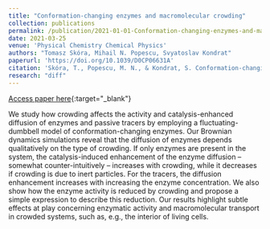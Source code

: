 ```yaml
---
title: "Conformation-changing enzymes and macromolecular crowding"
collection: publications
permalink: /publication/2021-01-01-Conformation-changing-enzymes-and-macromolecular-crowding
date: 2021-03-25
venue: 'Physical Chemistry Chemical Physics'
authors: "Tomasz Skóra, Mihail N. Popescu, Svyatoslav Kondrat"
paperurl: 'https://doi.org/10.1039/D0CP06631A'
citation: 'Skóra, T., Popescu, M. N., & Kondrat, S. Conformation-changing enzymes and macromolecular crowding. Physical Chemistry Chemical Physics 23, 9065–9069 (2021)'
research: "diff"
---
```

[Access paper here](https://doi.org/10.1039/D0CP06631A){:target="_blank"}

We study how crowding affects the activity and catalysis-enhanced diffusion of enzymes and passive tracers by employing a fluctuating-dumbbell model of conformation-changing enzymes. Our Brownian dynamics simulations reveal that the diffusion of enzymes depends qualitatively on the type of crowding. If only enzymes are present in the system, the catalysis-induced enhancement of the enzyme diffusion – somewhat counter-intuitively – increases with crowding, while it decreases if crowding is due to inert particles. For the tracers, the diffusion enhancement increases with increasing the enzyme concentration. We also show how the enzyme activity is reduced by crowding and propose a simple expression to describe this reduction. Our results highlight subtle effects at play concerning enzymatic activity and macromolecular transport in crowded systems, such as, e.g., the interior of living cells.
